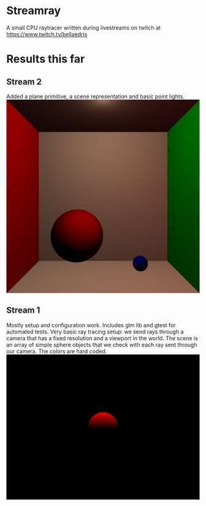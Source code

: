 # Streamray
A small CPU raytracer written during livestreams on twitch at https://www.twitch.tv/bellaedris

# Results this far

## Stream 2
Added a plane primitive, a scene representation and basic point lights.
![stream2.png](Media/stream2.png)

## Stream 1
Mostly setup and configuration work. Includes glm lib and gtest for automated tests.
Very basic ray tracing setup: we send rays through a camera that has a fixed resolution and a viewport in the world. 
The scene is an array of simple sphere objects that we check with each ray sent through our camera. The colors are hard
coded.
![stream1.png](Media/stream1.png)